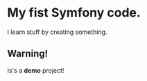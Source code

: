My fist Symfony code.
=====================

I learn stuff by creating something.

Warning!
--------
Is's a __demo__ project!